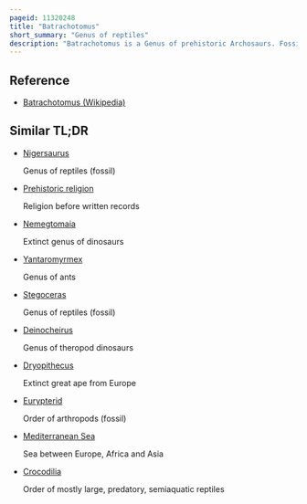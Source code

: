 ```yaml
---
pageid: 11320248
title: "Batrachotomus"
short_summary: "Genus of reptiles"
description: "Batrachotomus is a Genus of prehistoric Archosaurs. Fossils of this Animal have been found in southern Germany and dated from the ladinian Stage of the middle triassic Period around 242 to 237 million Years ago. Batrachotomus was described by Palaeontologist David J Smith. Gower 22 Years after its Discovery."
---
```


## Reference

- [Batrachotomus (Wikipedia)](https://en.wikipedia.org/?curid=11320248)

## Similar TL;DR

- [Nigersaurus](/tldr/en/nigersaurus)

  Genus of reptiles (fossil)

- [Prehistoric religion](/tldr/en/prehistoric-religion)

  Religion before written records

- [Nemegtomaia](/tldr/en/nemegtomaia)

  Extinct genus of dinosaurs

- [Yantaromyrmex](/tldr/en/yantaromyrmex)

  Genus of ants

- [Stegoceras](/tldr/en/stegoceras)

  Genus of reptiles (fossil)

- [Deinocheirus](/tldr/en/deinocheirus)

  Genus of theropod dinosaurs

- [Dryopithecus](/tldr/en/dryopithecus)

  Extinct great ape from Europe

- [Eurypterid](/tldr/en/eurypterid)

  Order of arthropods (fossil)

- [Mediterranean Sea](/tldr/en/mediterranean-sea)

  Sea between Europe, Africa and Asia

- [Crocodilia](/tldr/en/crocodilia)

  Order of mostly large, predatory, semiaquatic reptiles
